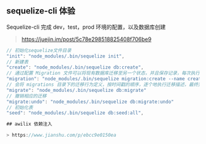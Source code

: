 ## sequelize-cli 体验
Sequelize-cli 完成 dev，test，prod 环境的配置，以及数据库创建

> https://juejin.im/post/5c78e298518825408f706be9

```js
// 初始化sequelize文件目录
"init": "node_modules/.bin/sequelize init", 
// 新建表
"create": "node_modules/.bin/sequelize db:create", 
// 通过配置 Migration 文件可以将现有数据库迁移至另一个状态，并且保存记录，每次执行都会生成一个表的记录
"migration": "node_modules/.bin/sequelize migration:create --name create-examples-table", 
// 会将 migrations 目录下的迁移行为定义，按时间戳的顺序，逐个地执行迁移描述，最终完成数据库表结构的自动化创建。会发现数据库examples_dev内创建了一张 SequelizeMeta 的表以及 对应 的表：
"migrate": "node_modules/.bin/sequelize db:migrate"
// 撤销相应的迁移
"migrate:undo": "node_modules/.bin/sequelize db:migrate:undo"
// 初始化表
"seed": "node_modules/.bin/sequelize db:seed:all", 

## awilix 依赖注入

> https://www.jianshu.com/p/ebcc9e0150ea

